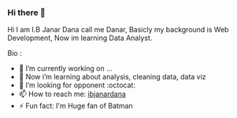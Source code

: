 ### Hi there 👋


Hi I am I.B Janar Dana call me Danar, Basicly my background is Web Development, Now im learning Data Analyst.

Bio :

- 🔭 I’m currently working on ...
- 🌱 Now i’m learning about analysis, cleaning data, data viz
- :8ball: I’m looking for opponent :octocat:
- 📫 How to reach me: [ibjanardana](https://instagram.com/ibijidi)
- ⚡ Fun fact: I'm Huge fan of Batman 

